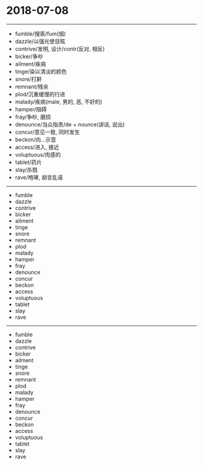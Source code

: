 # 2018-07-08

---

- fumble/搜索/fum(烟)
- dazzle/以强光使目眩
- contrive/发明, 设计/contr(反对, 相反)
- bicker/争吵
- ailment/疾病
- tinge/染以清淡的颜色
- snore/打鼾
- remnant/残余
- plod/沉重缓慢的行进
- malady/疾病(male, 男的, 恶, 不好的)
- hamper/阻碍
- fray/争吵, 磨损
- denounce/当众指责/de + nounce(讲话, 说出)
- concur/意见一致, 同时发生
- beckon/向...示意
- access/进入, 接近
- voluptuous/肉感的
- tablet/药片
- slay/杀戮
- rave/咆哮, 胡言乱语

---

- fumble
- dazzle
- contrive
- bicker
- ailment
- tinge
- snore
- remnant
- plod
- malady
- hamper
- fray
- denounce
- concur
- beckon
- access
- voluptuous
- tablet
- slay
- rave

---

- fumble
- dazzle
- contrive
- bicker
- ailment
- tinge
- snore
- remnant
- plod
- malady
- hamper
- fray
- denounce
- concur
- beckon
- access
- voluptuous
- tablet
- slay
- rave

